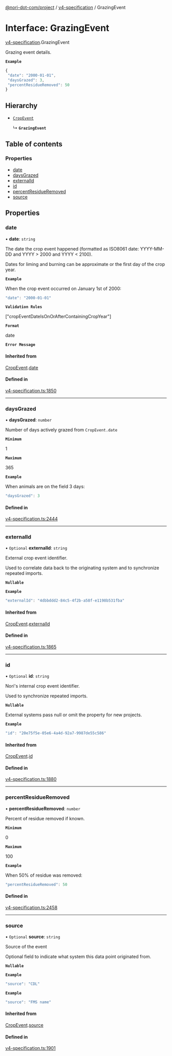 [@nori-dot-com/project](../README.md) / [v4-specification](../modules/v4_specification.md) / GrazingEvent

# Interface: GrazingEvent

[v4-specification](../modules/v4_specification.md).GrazingEvent

Grazing event details.

**`Example`**

```js
{
 "date": "2000-01-01",
 "daysGrazed": 3,
 "percentResidueRemoved": 50
}
```

## Hierarchy

- [`CropEvent`](v4_specification.CropEvent.md)

  ↳ **`GrazingEvent`**

## Table of contents

### Properties

- [date](v4_specification.GrazingEvent.md#date)
- [daysGrazed](v4_specification.GrazingEvent.md#daysgrazed)
- [externalId](v4_specification.GrazingEvent.md#externalid)
- [id](v4_specification.GrazingEvent.md#id)
- [percentResidueRemoved](v4_specification.GrazingEvent.md#percentresidueremoved)
- [source](v4_specification.GrazingEvent.md#source)

## Properties

### date

• **date**: `string`

The date the crop event happened (formatted as ISO8061 date: YYYY-MM-DD and YYYY > 2000 and YYYY < 2100).

Dates for liming and burning can be approximate or the first day of the crop year.

**`Example`**

<caption>When the crop event occurred on January 1st of 2000:</caption>

```js
"date": "2000-01-01"
```

**`Validation Rules`**

["cropEventDateIsOnOrAfterContainingCropYear"]

**`Format`**

date

**`Error Message`**

#### Inherited from

[CropEvent](v4_specification.CropEvent.md).[date](v4_specification.CropEvent.md#date)

#### Defined in

[v4-specification.ts:1850](https://github.com/nori-dot-eco/nori-dot-com/blob/cc4e2a7/packages/project/src/v4-specification.ts#L1850)

___

### daysGrazed

• **daysGrazed**: `number`

Number of days actively grazed from `CropEvent.date`

**`Minimum`**

1

**`Maximum`**

365

**`Example`**

<caption>When animals are on the field 3 days:</caption>

```js
"daysGrazed": 3
```

#### Defined in

[v4-specification.ts:2444](https://github.com/nori-dot-eco/nori-dot-com/blob/cc4e2a7/packages/project/src/v4-specification.ts#L2444)

___

### externalId

• `Optional` **externalId**: `string`

External crop event identifier.

Used to correlate data back to the originating system and to synchronize repeated imports.

**`Nullable`**

**`Example`**

```js
"externalId": "4dbbddd2-84c5-4f2b-a58f-e1198b531fba"
```

#### Inherited from

[CropEvent](v4_specification.CropEvent.md).[externalId](v4_specification.CropEvent.md#externalid)

#### Defined in

[v4-specification.ts:1865](https://github.com/nori-dot-eco/nori-dot-com/blob/cc4e2a7/packages/project/src/v4-specification.ts#L1865)

___

### id

• `Optional` **id**: `string`

Nori's internal crop event identifier.

Used to synchronize repeated imports.

**`Nullable`**

External systems pass null or omit the property for new projects.

**`Example`**

```js
"id": "20e75f5e-05e6-4a4d-92a7-9987de55c586"
```

#### Inherited from

[CropEvent](v4_specification.CropEvent.md).[id](v4_specification.CropEvent.md#id)

#### Defined in

[v4-specification.ts:1880](https://github.com/nori-dot-eco/nori-dot-com/blob/cc4e2a7/packages/project/src/v4-specification.ts#L1880)

___

### percentResidueRemoved

• **percentResidueRemoved**: `number`

Percent of residue removed if known.

**`Minimum`**

0

**`Maximum`**

100

**`Example`**

<caption>When 50% of residue was removed:</caption>

```js
"percentResidueRemoved": 50
```

#### Defined in

[v4-specification.ts:2458](https://github.com/nori-dot-eco/nori-dot-com/blob/cc4e2a7/packages/project/src/v4-specification.ts#L2458)

___

### source

• `Optional` **source**: `string`

Source of the event

Optional field to indicate what system this data point originated from.

**`Nullable`**

**`Example`**

```js
"source": "CDL"
```

**`Example`**

```js
"source": "FMS name"
```

#### Inherited from

[CropEvent](v4_specification.CropEvent.md).[source](v4_specification.CropEvent.md#source)

#### Defined in

[v4-specification.ts:1901](https://github.com/nori-dot-eco/nori-dot-com/blob/cc4e2a7/packages/project/src/v4-specification.ts#L1901)
